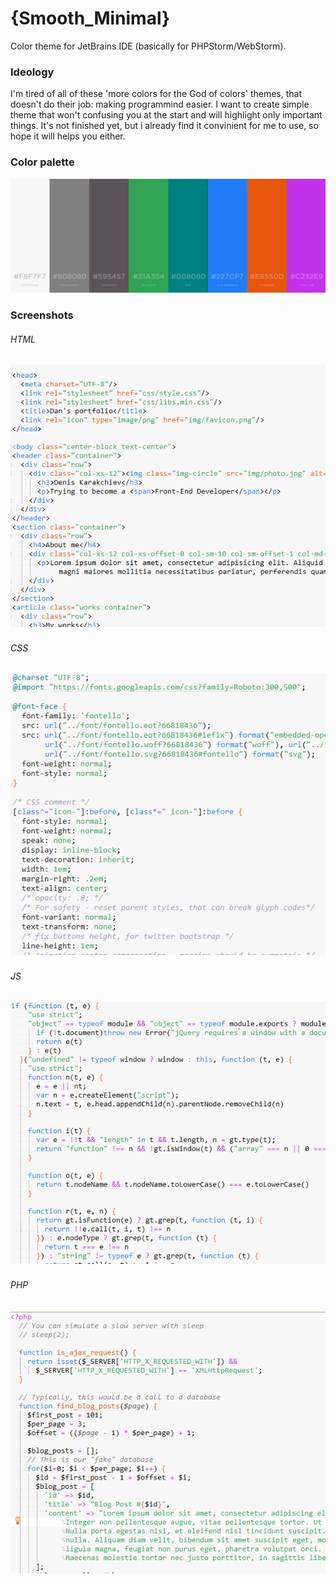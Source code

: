 # {Smooth_Minimal}
Color theme for JetBrains IDE (basically for PHPStorm/WebStorm).

### Ideology

I'm tired of all of these 'more colors for the God of colors' themes, that doesn't do their job: making programmind easier. 
I want to create simple theme that won't confusing you at the start and will highlight only important things. 
It's not finished yet, but i already find it convinient for me to use, so hope it will helps you either.

### Color palette

![Alt text](https://github.com/DenisKarakchiev/-Smooth_Minimal-/blob/master/Color_palette.png?raw=true)

### Screenshots

###### HTML

![Alt text](https://github.com/DenisKarakchiev/-Smooth_Minimal-/blob/master/screen_html.png?raw=true)
-
###### CSS

![Alt text](https://github.com/DenisKarakchiev/-Smooth_Minimal-/blob/master/screen_css.png?raw=true)
-

###### JS

![Alt text](https://github.com/DenisKarakchiev/-Smooth_Minimal-/blob/master/screen_js.png?raw=true)
-

###### PHP

![Alt text](https://github.com/DenisKarakchiev/-Smooth_Minimal-/blob/master/screen_php.png?raw=true)
-


